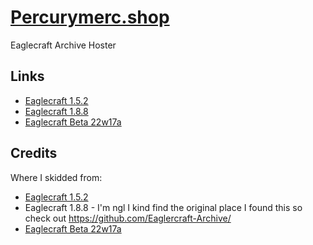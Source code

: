 # [Percurymerc.shop](https://percurymerc.shop)
Eaglecraft Archive Hoster

## Links
- [Eaglecraft 1.5.2](https://percurymerc.shop/eaglecraft_152.html)
- [Eaglecraft 1.8.8](https://percurymerc.shop/eaglecraft_188.html)
- [Eaglecraft Beta 22w17a](https://percurymerc.shop/eaglecraft_beta.html)

## Credits
Where I skidded from:
- [Eaglecraft 1.5.2](https://github.com/EAGLECRAFTARCHIVE/EagleCraft-Download/blob/main/Offline_Download_Version.html)
- Eaglecraft 1.8.8 - I'm ngl I kind find the original place I found this so check out https://github.com/Eaglercraft-Archive/
- [Eaglecraft Beta 22w17a](https://github.com/MinecraftChromeDev/eaglecraftsingleplayer/blob/main/Singleplayer.html)
